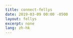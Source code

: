 ```yaml
---
title: connect-fellys
date: 2019-03-09 00:00 -0500
layout: fellys
excerpt: none
lang: zh-hk
---
```

